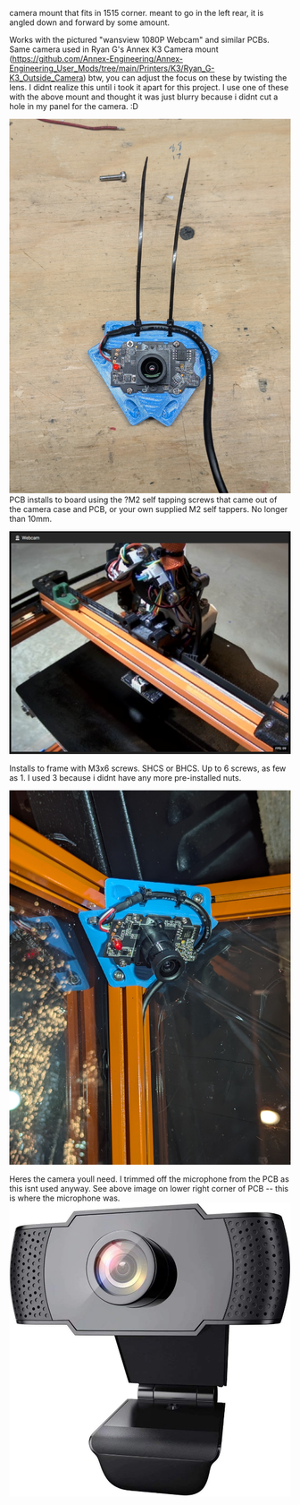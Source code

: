 camera mount that fits in 1515 corner.  meant to go in the left rear, it is angled down and forward by some amount.

Works with the pictured "wansview 1080P Webcam" and similar PCBs.  Same camera used in Ryan G's Annex K3 Camera mount (https://github.com/Annex-Engineering/Annex-Engineering_User_Mods/tree/main/Printers/K3/Ryan_G-K3_Outside_Camera)
btw, you can adjust the focus on these by twisting the lens.  I didnt realize this until i took it apart for this project.  I use one of these with the above mount and thought it was just blurry because i didnt cut a hole in my panel for the camera. :D

![Uninstalled](plankton.jpg?raw=true)
PCB installs to board using the ?M2 self tapping screws that came out of the camera case and PCB, or your own supplied M2 self tappers.  No longer than 10mm.

![Webcam View](camerashot.png?raw=true)

Installs to frame with M3x6 screws.  SHCS or BHCS.  Up to 6 screws, as few as 1.  I used 3 because i didnt have any more pre-installed nuts.

![installed](installed.jpg?raw=true)


Heres the camera youll need.  I trimmed off the microphone from the PCB as this isnt used anyway.  See above image on lower right corner of PCB -- this is where the microphone was.
![camera](camera_listing_image.jpg?raw=true)
